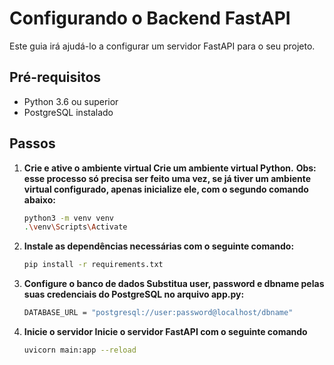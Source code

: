 # Configurando o Backend FastAPI

Este guia irá ajudá-lo a configurar um servidor FastAPI para o seu projeto.

## Pré-requisitos

- Python 3.6 ou superior
- PostgreSQL instalado

## Passos

1. **Crie e ative o ambiente virtual Crie um ambiente virtual Python.**
   **Obs: esse processo só precisa ser feito uma vez, se já tiver um ambiente virtual configurado, apenas inicialize ele, com o segundo comando abaixo:**

   ```bash
   python3 -m venv venv
   .\venv\Scripts\Activate

2. **Instale as dependências necessárias com o seguinte comando:**

      ```bash
      pip install -r requirements.txt

3. **Configure o banco de dados Substitua user, password e dbname pelas suas credenciais do PostgreSQL no arquivo app.py:**

      ```bash
      DATABASE_URL = "postgresql://user:password@localhost/dbname"

4. **Inicie o servidor Inicie o servidor FastAPI com o seguinte comando**

      ```bash
      uvicorn main:app --reload
